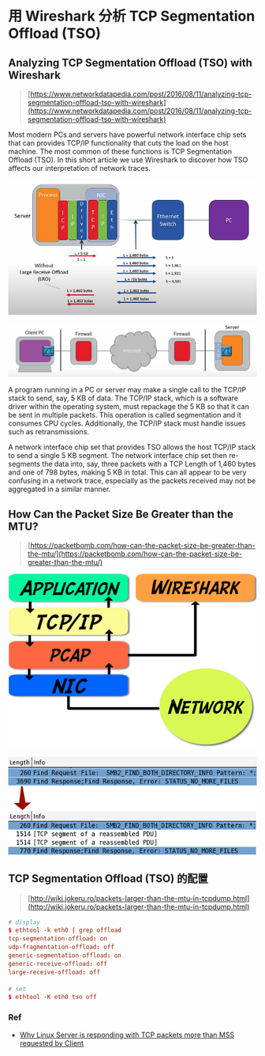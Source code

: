 # 用 Wireshark 分析 TCP Segmentation Offload (TSO)



## Analyzing TCP Segmentation Offload (TSO) with Wireshark



> [https://www.networkdatapedia.com/post/2016/08/11/analyzing-tcp-segmentation-offload-tso-with-wireshark](https://www.networkdatapedia.com/post/2016/08/11/analyzing-tcp-segmentation-offload-tso-with-wireshark)



Most modern PCs and servers have powerful network interface chip sets that can provides TCP/IP functionality that cuts the load on the host machine.  The most common of these functions is TCP Segmentation Offload (TSO).  In this short article we use Wireshark to discover how TSO affects our interpretation of network traces.

 

![image-20221209110051207](tcp-segmentationoffload(TSO).assets/image-20221209110051207.png)

 

![image-20221209110427370](tcp-segmentationoffload(TSO).assets/image-20221209110427370.png)



A program running in a PC or server may make a single call to the TCP/IP stack to send, say, 5 KB of data.  The TCP/IP stack, which is a software driver within the operating system, must repackage the 5 KB so that it can be sent in multiple packets.  This operation is called segmentation and it consumes CPU cycles.  Additionally, the TCP/IP stack must handle issues such as retransmissions.

 

A network interface chip set that provides TSO allows the host TCP/IP stack to send a single 5 KB segment.  The network interface chip set then re-segments the data into, say, three packets with a TCP Length of 1,460 bytes and one of 798 bytes, making 5 KB in total.  This can all appear to be very confusing in a network trace, especially as the packets received may not be aggregated in a similar manner.

 

## How Can the Packet Size Be Greater than the MTU?

> [https://packetbomb.com/how-can-the-packet-size-be-greater-than-the-mtu/](https://packetbomb.com/how-can-the-packet-size-be-greater-than-the-mtu/)

![libpcap-trpy](tcp-segmentationoffload(TSO).assets/libpcap-trpy.png)



![HostA-HostB](tcp-segmentationoffload(TSO).assets/HostA-HostB.png)



## TCP Segmentation Offload (TSO) 的配置

> [http://wiki.jokeru.ro/packets-larger-than-the-mtu-in-tcpdump.html](http://wiki.jokeru.ro/packets-larger-than-the-mtu-in-tcpdump.html)

```conf
# display
$ ethtool -k eth0 | grep offload
tcp-segmentation-offload: on
udp-fragmentation-offload: off
generic-segmentation-offload: on
generic-receive-offload: off
large-receive-offload: off

# set
$ ethtool -K eth0 tso off
```



### Ref

- [Why Linux Server is responding with TCP packets more than MSS requested by Client](https://stackoverflow.com/questions/7995876/why-linux-server-is-responding-with-tcp-packets-more-than-mss-requested-by-clien)

